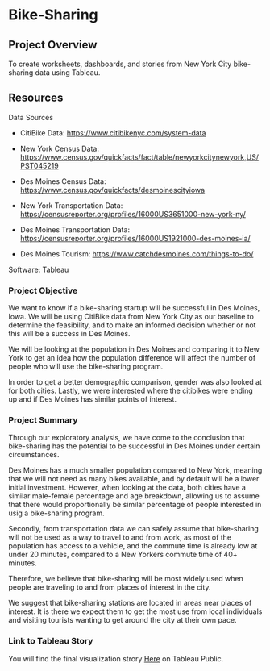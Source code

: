 # Bike-Sharing

## Project Overview
To create worksheets, dashboards, and stories from New York City bike-sharing data using Tableau.

## Resources
Data Sources <br>
- CitiBike Data: https://www.citibikenyc.com/system-data

- New York Census Data: https://www.census.gov/quickfacts/fact/table/newyorkcitynewyork,US/PST045219

- Des Moines Census Data: https://www.census.gov/quickfacts/desmoinescityiowa

- New York Transportation Data: https://censusreporter.org/profiles/16000US3651000-new-york-ny/

- Des Moines Transportation Data: https://censusreporter.org/profiles/16000US1921000-des-moines-ia/

- Des Moines Tourism: https://www.catchdesmoines.com/things-to-do/

Software: Tableau

### Project Objective
We want to know if a bike-sharing startup will be successful in Des Moines, Iowa. 
We will be using CitiBike data from New York City as our baseline to determine the feasibility, and to make an informed decision whether or not this will be a success in Des Moines. 

We will be looking at the population in Des Moines and comparing it to New York to get an idea how the population difference will affect the number of people who will use the bike-sharing program.

In order to get a better demographic comparison, gender was also looked at for both cities. Lastly, we were interested where the citibikes were ending up and if Des Moines has similar points of interest. 


### Project Summary
Through our exploratory analysis, we have come to the conclusion that bike-sharing has the potential to be successful in Des Moines under certain circumstances.

Des Moines has a much smaller population compared to New York, meaning that we will not need as many bikes available, and by default will be a lower initial investment. However, when looking at the data,  both cities have a similar male-female percentage and age breakdown, allowing us to assume that there would proportionally be similar percentage of people interested in usig a bike-sharing program. 

 Secondly, from transportation data we can safely assume that bike-sharing will not be used as a way to travel to and from work, as most of the population has access to a vehicle, and the commute time is already low at under 20 minutes, compared to a New Yorkers commute time of 40+ minutes. 

Therefore, we believe that bike-sharing will be most widely used when people are traveling to and from places of interest in the city. 

We suggest that bike-sharing stations are located in areas near places of interest. It is there we expect them to get the most use from local individuals and visiting tourists wanting to get around the city at their own pace. 

### Link to Tableau Story
You will find the final visualization strory [Here](https://public.tableau.com/profile/hillary.krumbholz#!/vizhome/Bike-SharinginDesMoines/Bike-SharinginDesMoines?publish=yes) on Tableau Public.
